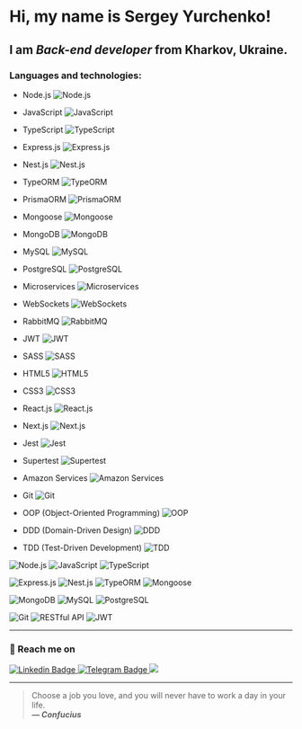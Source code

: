 # Hi, my name is **Sergey Yurchenko**!
## I am *Back-end developer* from Kharkov, Ukraine.


### Languages and technologies:

- Node.js ![Node.js](https://img.shields.io/badge/-Node.js-green)
- JavaScript ![JavaScript](https://img.shields.io/badge/-JavaScript-yellow)
- TypeScript ![TypeScript](https://img.shields.io/badge/-TypeScript-blue)

- Express.js ![Express.js](https://img.shields.io/badge/-Express.js-lightgrey)
- Nest.js ![Nest.js](https://img.shields.io/badge/-Nest.js-red)


- TypeORM ![TypeORM](https://img.shields.io/badge/-TypeORM-orange)
- PrismaORM ![PrismaORM](https://img.shields.io/badge/-PrismaORM-blueviolet)
- Mongoose ![Mongoose](https://img.shields.io/badge/-Mongoose-purple)
- MongoDB ![MongoDB](https://img.shields.io/badge/-MongoDB-green)
- MySQL ![MySQL](https://img.shields.io/badge/-MySQL-blue)
- PostgreSQL ![PostgreSQL](https://img.shields.io/badge/-PostgreSQL-blue)

- Microservices ![Microservices](https://img.shields.io/badge/-Microservices-brightgreen)
- WebSockets ![WebSockets](https://img.shields.io/badge/-WebSockets-blue)
- RabbitMQ ![RabbitMQ](https://img.shields.io/badge/-RabbitMQ-red)

- JWT ![JWT](https://img.shields.io/badge/-JWT-yellow)

- SASS ![SASS](https://img.shields.io/badge/-SASS-pink)
- HTML5 ![HTML5](https://img.shields.io/badge/-HTML5-orange)
- CSS3 ![CSS3](https://img.shields.io/badge/-CSS3-blue)

- React.js ![React.js](https://img.shields.io/badge/-React.js-blue)
- Next.js ![Next.js](https://img.shields.io/badge/-Next.js-lightgrey)

- Jest ![Jest](https://img.shields.io/badge/-Jest-brightgreen)
- Supertest ![Supertest](https://img.shields.io/badge/-Supertest-yellowgreen)

- Amazon Services ![Amazon Services](https://img.shields.io/badge/-Amazon%20Services-orange)

- Git ![Git](https://img.shields.io/badge/-Git-orange)

- OOP (Object-Oriented Programming) ![OOP](https://img.shields.io/badge/-OOP-blue)
- DDD (Domain-Driven Design) ![DDD](https://img.shields.io/badge/-DDD-green)
- TDD (Test-Driven Development) ![TDD](https://img.shields.io/badge/-TDD-yellowgreen)
































 ![Node.js](https://img.shields.io/badge/-Node.js-green)
 ![JavaScript](https://img.shields.io/badge/-JavaScript-yellow)
 ![TypeScript](https://img.shields.io/badge/-TypeScript-blue)

 ![Express.js](https://img.shields.io/badge/-Express.js-lightgrey)
 ![Nest.js](https://img.shields.io/badge/-Nest.js-red)
 ![TypeORM](https://img.shields.io/badge/-TypeORM-orange)
 ![Mongoose](https://img.shields.io/badge/-Mongoose-purple)

 ![MongoDB](https://img.shields.io/badge/-MongoDB-green)
 ![MySQL](https://img.shields.io/badge/-MySQL-blue)
 ![PostgreSQL](https://img.shields.io/badge/-PostgreSQL-blue)

 ![Git](https://img.shields.io/badge/-Git-orange)
 ![RESTful API](https://img.shields.io/badge/-RESTful%20API-lightgrey)
 ![JWT](https://img.shields.io/badge/-JWT-yellow)
<!--
### Languages and technologies:
![JavaScript](https://img.shields.io/badge/javascript-%23323330.svg?style=for-the-badge&logo=javascript&logoColor=%23F7DF1E)
![TypeScript](https://img.shields.io/badge/typescript-%23007ACC.svg?style=for-the-badge&logo=typescript&logoColor=white)

![NodeJS](https://img.shields.io/badge/node.js-6DA55F?style=for-the-badge&logo=node.js&logoColor=white)


![Nest.js](https://img.shields.io/badge/Nest.js-Framework-red)
![Badge](https://img.shields.io/badge/Express-Framework-green)


![HTML5](https://img.shields.io/badge/html5-%23E34F26.svg?style=for-the-badge&logo=html5&logoColor=white)
![CSS](https://img.shields.io/badge/-CSS-1572B6?style=for-the-badge&logo=css3)
![SASS](https://img.shields.io/badge/SASS-hotpink.svg?style=for-the-badge&logo=SASS&logoColor=white)
![jQuery](https://img.shields.io/badge/jquery-%230769AD.svg?style=for-the-badge&logo=jquery&logoColor=white)


![React](https://img.shields.io/badge/react-%2320232a.svg?style=for-the-badge&logo=react&logoColor=%2361DAFB)
![Redux](https://img.shields.io/badge/redux-%23593d88.svg?style=for-the-badge&logo=redux&logoColor=white)
![Next JS](https://img.shields.io/badge/Next-black?style=for-the-badge&logo=next.js&logoColor=white)
![NodeJS](https://img.shields.io/badge/node.js-6DA55F?style=for-the-badge&logo=node.js&logoColor=white)
![TypeScript](https://img.shields.io/badge/typescript-%23007ACC.svg?style=for-the-badge&logo=typescript&logoColor=white)

![PHP](https://img.shields.io/badge/php-%23777BB4.svg?style=for-the-badge&logo=php&logoColor=white)
![MySQL](https://img.shields.io/badge/mysql-%2300f.svg?style=for-the-badge&logo=mysql&logoColor=white)


-->
---
### :postbox: Reach me on
<div id = "badges">
<a href="https://www.linkedin.com/in/sergey-yurchenko-02176a221/">
<img src="https://img.shields.io/badge/-LinkedIn-blue?logo=linkedin" alt = "Linkedin Badge"/>
</a>
<a href="https://t.me/SergeyYurch">
<img src="https://img.shields.io/badge/-Telegram-blue?logo=telegram" alt = "Telegram Badge"/>
</a>
<a href="mailto:sergey.yurchenko.art@gmail.com">
<img src="https://img.shields.io/badge/-Gmail-red?logo=gmail" />
</a>
</div>


---

>Choose a job you love, and you will never have to work a day in your life.<br/>
***— Confucius***

<!--
**SergeyYurch/SergeyYurch** is a ✨ _special_ ✨ repository because its `README.md` (this file) appears on your GitHub profile.

Here are some ideas to get you started:

- 🔭 I’m currently working on ...
- 🌱 I’m currently learning ...
- 👯 I’m looking to collaborate on ...
- 🤔 I’m looking for help with ...
- 💬 Ask me about ...
- 📫 How to reach me: ...
- 😄 Pronouns: ...
- ⚡ Fun fact: ...
-->
